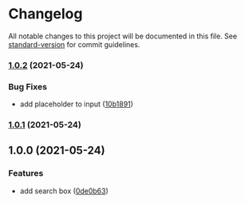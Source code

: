 # Changelog

All notable changes to this project will be documented in this file. See [standard-version](https://github.com/conventional-changelog/standard-version) for commit guidelines.

### [1.0.2](https://github.com/eunjae-lee/search-box/compare/v1.0.1...v1.0.2) (2021-05-24)


### Bug Fixes

* add placeholder to input ([10b1891](https://github.com/eunjae-lee/search-box/commit/10b189104082d77f6724d6f3fcdaa82f6d851d23))

### [1.0.1](https://github.com/eunjae-lee/search-box/compare/v1.0.0...v1.0.1) (2021-05-24)

## 1.0.0 (2021-05-24)


### Features

* add search box ([0de0b63](https://github.com/eunjae-lee/search-box/commit/0de0b63193d9901ab52acce1bcfb70c1330b7943))
